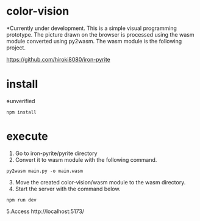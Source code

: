 # color-vision

*Currently under development.
This is a simple visual programming prototype.
The picture drawn on the browser is processed using the wasm module converted using py2wasm.
The wasm module is the following project.

https://github.com/hiroki8080/iron-pyrite


# install

※unverified

`npm install`


# execute

1. Go to iron-pyrite/pyrite directory
2. Convert it to wasm module with the following command.

`py2wasm main.py -o main.wasm`

3. Move the created color-vision/wasm module to the wasm directory.
4. Start the server with the command below.

`npm run dev`

5.Access http://localhost:5173/